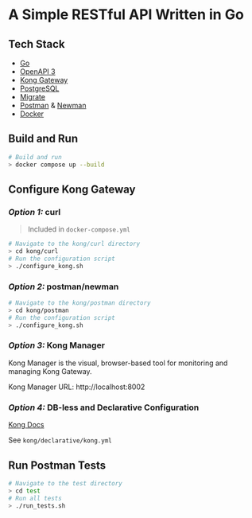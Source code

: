 # A Simple RESTful API Written in Go

## Tech Stack

- [Go](https://go.dev/)
- [OpenAPI 3](https://www.openapis.org/)
- [Kong Gateway](https://konghq.com/kong/)
- [PostgreSQL](https://www.postgresql.org/)
- [Migrate](https://github.com/golang-migrate/migrate)
- [Postman](https://www.postman.com/) & [Newman](https://www.npmjs.com/package/newman)
- [Docker](https://www.docker.com/)

## Build and Run

```bash
# Build and run
> docker compose up --build
```

## Configure Kong Gateway

### _Option 1:_ curl

> Included in `docker-compose.yml`

```bash
# Navigate to the kong/curl directory
> cd kong/curl
# Run the configuration script
> ./configure_kong.sh
```

### _Option 2:_ postman/newman

```bash
# Navigate to the kong/postman directory
> cd kong/postman
# Run the configuration script
> ./configure_kong.sh
```

### _Option 3:_ Kong Manager

Kong Manager is the visual, browser-based tool for monitoring and managing Kong Gateway.

Kong Manager URL: http://localhost:8002

### _Option 4:_ DB-less and Declarative Configuration

[Kong Docs](https://docs.konghq.com/gateway-oss/2.4.x/db-less-and-declarative-config/)

See `kong/declarative/kong.yml`

## Run Postman Tests

```bash
# Navigate to the test directory
> cd test
# Run all tests
> ./run_tests.sh
```
